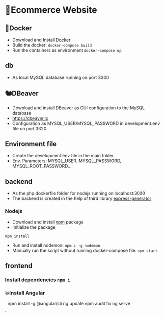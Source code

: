# 🚀Ecommerce Website

## 🐳Docker

- Download and Install [Docker](https://www.docker.com)
- Build the docker: `docker-compose build`
- Run the containers as environment
  `docker-compose up`

## db

- As local MySQL database running on port 3300

## 🐿DBeaver

- Download and install DBeaver as GUI configuration to the MySQL database
- https://dbeaver.io
- Configuration as MYSQL_USER/MYSQL_PASSWORD in development.env file on port 3320

## Environment file

- Create the development.env file in the main folder.
- Env. Parameters: MYSQL_USER, MYSQL_PASSWORD, MYSQL_ROOT_PASSWORD...

## backend

- As the php dockerfile folder for nodejs running on localhost:3000
- The backend is created in the help of third library [express-generator](https://www.npmjs.com/package/express-generator)

### Nodejs

- Download and install [npm](https://nodejs.org/en/) package
- Initialize the package

```
npm install
```

- Run and install nodemon: `npm i -g nodemon`
- Manually run the script without running docker-compose file: `npm start`

## frontend

### Install dependencies `npm i`

### 💥Install Angular

`
npm install -g @angular/cli
ng update
npm audit fix
ng serve

`
